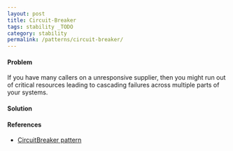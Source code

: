 ```yaml
---
layout: post
title: Circuit-Breaker
tags: stability _TODO
category: stability
permalink: /patterns/circuit-breaker/
---
```


#### Problem

If you have many callers on a unresponsive supplier,
then you might run out of critical resources leading to cascading failures
across multiple parts of your systems.


#### Solution


#### References

* [CircuitBreaker pattern](/patterns/circuit-breaker)
